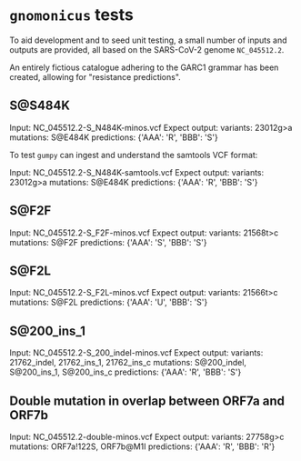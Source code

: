 # `gnomonicus` tests

To aid development and to seed unit testing, a small number of inputs and outputs are provided, all based on the SARS-CoV-2 genome `NC_045512.2`.

An entirely fictious catalogue adhering to the GARC1 grammar has been created, allowing for "resistance predictions".

## S@S484K

Input:
    NC_045512.2-S_N484K-minos.vcf
Expect output:
    variants:    23012g>a
    mutations:   S@E484K
    predictions: {'AAA': 'R', 'BBB': 'S'}

To test `gumpy` can ingest and understand the samtools VCF format:

Input:
    NC_045512.2-S_N484K-samtools.vcf
Expect output:
    variants:    23012g>a
    mutations:   S@E484K
    predictions: {'AAA': 'R', 'BBB': 'S'}

## S@F2F

Input:
    NC_045512.2-S_F2F-minos.vcf
Expect output:
    variants:    21568t>c
    mutations:   S@F2F
    predictions: {'AAA': 'S', 'BBB': 'S'}

## S@F2L

Input:
    NC_045512.2-S_F2L-minos.vcf
Expect output:
    variants:    21566t>c
    mutations:   S@F2L
    predictions: {'AAA': 'U', 'BBB': 'S'}

## S@200_ins_1

Input:
    NC_045512.2-S_200_indel-minos.vcf
Expect output:
    variants:    21762_indel, 21762_ins_1, 21762_ins_c
    mutations:   S@200_indel, S@200_ins_1, S@200_ins_c
    predictions: {'AAA': 'R', 'BBB': 'S'}

## Double mutation in overlap between ORF7a and ORF7b

Input:
    NC_045512.2-double-minos.vcf
Expect output:
    variants:    27758g>c
    mutations:   ORF7a!122S, ORF7b@M1I
    predictions: {'AAA': 'R', 'BBB': 'R'}







